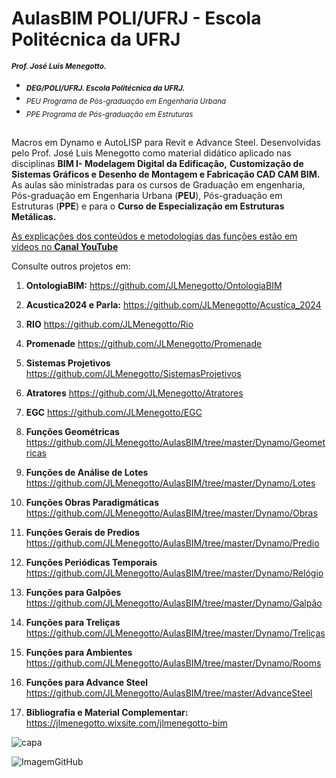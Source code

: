 # AulasBIM POLI/UFRJ - Escola Politécnica da UFRJ 
<sub> **_Prof. José Luis Menegotto._**</sub> 
+ <sub> **_DEG/POLI/UFRJ. Escola Politécnica da UFRJ._**</sub>
+ <sub> _PEU Programa de Pós-graduação em Engenharia Urbana_</sub>
+ <sub> _PPE Programa de Pós-graduação em Estruturas_</sub>
## 

Macros em Dynamo e AutoLISP para Revit e Advance Steel. Desenvolvidas pelo Prof. José Luis Menegotto como material didático aplicado nas disciplinas **BIM I- Modelagem Digital da Edificação,** **Customização de Sistemas Gráficos e Desenho de Montagem e Fabricação CAD CAM BIM.**
As aulas são ministradas para os cursos de Graduação em engenharia, Pós-graduação em Engenharia Urbana (**PEU**), Pós-graduação em Estruturas (**PPE**) e para o **Curso de Especialização em Estruturas Metálicas.**

[As explicações dos conteúdos e metodologias das funções estão em vídeos no **Canal YouTube**](https://www.youtube.com/channel/UCCN58u2BP38F09aswlJrILA)

Consulte outros projetos em:
  
   1. **OntologiaBIM:**         https://github.com/JLMenegotto/OntologiaBIM
   2. **Acustica2024 e Parla:** https://github.com/JLMenegotto/Acustica_2024
   3. **RIO**                   https://github.com/JLMenegotto/Rio
   4. **Promenade**             https://github.com/JLMenegotto/Promenade
   5. **Sistemas Projetivos**   https://github.com/JLMenegotto/SistemasProjetivos
   6. **Atratores**             https://github.com/JLMenegotto/Atratores
   7. **EGC**                   https://github.com/JLMenegotto/EGC

   8. **Funções Geométricas**          https://github.com/JLMenegotto/AulasBIM/tree/master/Dynamo/Geometricas
   9. **Funções de Análise de Lotes**  https://github.com/JLMenegotto/AulasBIM/tree/master/Dynamo/Lotes
  10. **Funções Obras Paradigmáticas** https://github.com/JLMenegotto/AulasBIM/tree/master/Dynamo/Obras
  11. **Funções Gerais de Predios**    https://github.com/JLMenegotto/AulasBIM/tree/master/Dynamo/Predio
  12. **Funções Periódicas Temporais** https://github.com/JLMenegotto/AulasBIM/tree/master/Dynamo/Relógio
  13. **Funções para Galpões**         https://github.com/JLMenegotto/AulasBIM/tree/master/Dynamo/Galpão
  14. **Funções para Treliças**        https://github.com/JLMenegotto/AulasBIM/tree/master/Dynamo/Treliças
  15. **Funções para Ambientes**       https://github.com/JLMenegotto/AulasBIM/tree/master/Dynamo/Rooms
  16. **Funções para Advance Steel**   https://github.com/JLMenegotto/AulasBIM/tree/master/AdvanceSteel
      
  17. **Bibliografia e Material Complementar:** https://jlmenegotto.wixsite.com/jlmenegotto-bim

![capa](https://github.com/JLMenegotto/AulasBIM/assets/9437020/b6f1b49d-24e5-4588-b52f-d93869d3784b)

![ImagemGitHub](https://user-images.githubusercontent.com/9437020/177049848-57bfaae6-9411-4095-af6b-12efc9f28616.PNG)
